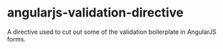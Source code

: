 angularjs-validation-directive
==============================

A directive used to cut out some of the validation boilerplate in AngularJS forms.
